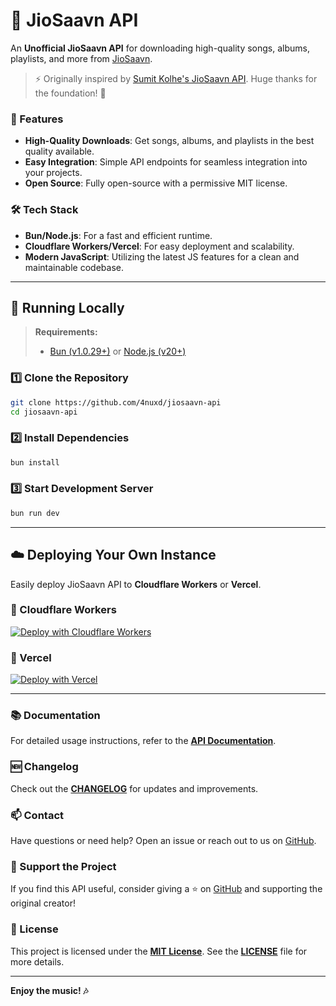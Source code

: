 # 🎵 JioSaavn API  

An **Unofficial JioSaavn API** for downloading high-quality songs, albums, playlists, and more from [JioSaavn](https://jiosaavn.com).  

> ⚡ Originally inspired by [Sumit Kolhe's JioSaavn API](https://github.com/sumitkolhe/jiosaavn-api). Huge thanks for the foundation! 🙌  

### 🌈 Features  

- **High-Quality Downloads**: Get songs, albums, and playlists in the best quality available.  
- **Easy Integration**: Simple API endpoints for seamless integration into your projects.  
- **Open Source**: Fully open-source with a permissive MIT license.  

### 🛠️ Tech Stack  

- **Bun/Node.js**: For a fast and efficient runtime.  
- **Cloudflare Workers/Vercel**: For easy deployment and scalability.  
- **Modern JavaScript**: Utilizing the latest JS features for a clean and maintainable codebase.

---

## 🚀 Running Locally  

> **Requirements:**  
> - [Bun (v1.0.29+)](https://bun.sh/) or [Node.js (v20+)](https://nodejs.org/)  

### 1️⃣ Clone the Repository  

```sh
git clone https://github.com/4nuxd/jiosaavn-api
cd jiosaavn-api
```

### 2️⃣ Install Dependencies  

```sh
bun install
```

### 3️⃣ Start Development Server  

```sh
bun run dev
```

---

## ☁️ Deploying Your Own Instance  

Easily deploy JioSaavn API to **Cloudflare Workers** or **Vercel**.  

### 🔹 Cloudflare Workers  

[![Deploy with Cloudflare Workers](https://deploy.workers.cloudflare.com/button)](https://deploy.workers.cloudflare.com/?url=https://github.com/4nuxd/jiosaavanapi)  

### 🔹 Vercel  

[![Deploy with Vercel](https://vercel.com/button)](https://vercel.com/new/clone?repository-url=https://github.com/4nuxd/jiosaavanapi)  

---

### 📚 Documentation  

For detailed usage instructions, refer to the **[API Documentation](https://jiosaavanapi-4nuxd.vercel.app/docs)**.  

### 🆕 Changelog  

Check out the **[CHANGELOG](CHANGELOG.md)** for updates and improvements.  

### 📫 Contact  

Have questions or need help? Open an issue or reach out to us on [GitHub](https://t.me/piratexd).  

### 🌟 Support the Project  

If you find this API useful, consider giving a ⭐ on [GitHub](https://github.com/4nuxd/jiosaavanapi) and supporting the original creator!  

### 📜 License  

This project is licensed under the **[MIT License](https://opensource.org/licenses/MIT)**. See the **[LICENSE](LICENSE)** file for more details.  

---

**Enjoy the music! 🎶**
